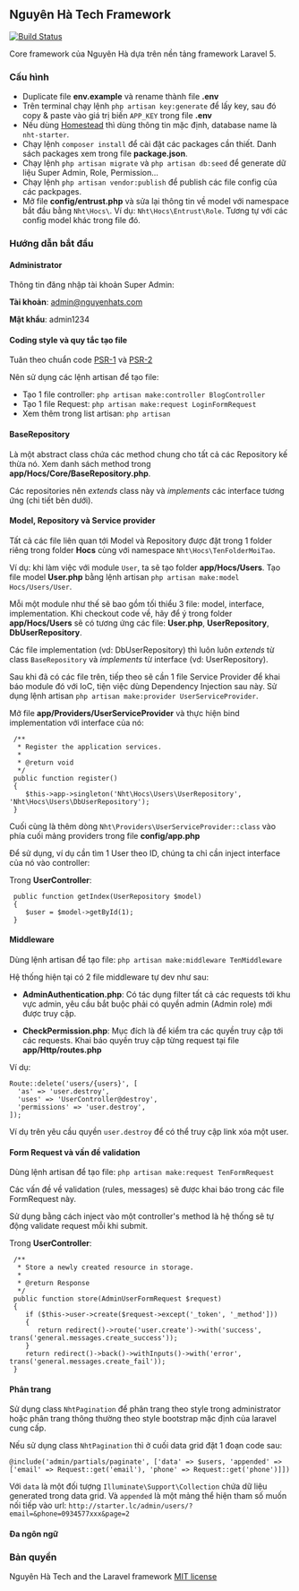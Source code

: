 ## Nguyên Hà Tech Framework

[![Build Status](https://travis-ci.org/fsd14/nht-starter.svg)](https://travis-ci.org/fsd14/nht-starter)

Core framework của Nguyên Hà dựa trên nền tảng framework Laravel 5.

### Cấu hình

- Duplicate file **env.example** và rename thành file **.env**
- Trên terminal chạy lệnh `php artisan key:generate` để lấy key, sau đó copy & paste vào giá trị biến `APP_KEY` trong file **.env**
- Nếu dùng [Homestead](http://laravel.com/docs/5.1/homestead) thì dùng thông tin mặc định, database name là `nht-starter`.
- Chạy lệnh `composer install` để cài đặt các packages cần thiết. Danh sách packages xem trong file **package.json**.
- Chạy lệnh `php artisan migrate` và `php artisan db:seed` để generate dữ liệu Super Admin, Role, Permission...
- Chạy lệnh `php artisan vendor:publish` để publish các file config của các packpages.
- Mở file **config/entrust.php** và sửa lại thông tin về model với namespace bắt đầu bằng `Nht\Hocs\`. Ví dụ: `Nht\Hocs\Entrust\Role`. Tương tự với các config model khác trong file đó.

### Hướng dẫn bắt đầu

#### Administrator

Thông tin đăng nhập tài khoản Super Admin:

**Tài khoản**: admin@nguyenhats.com

**Mật khẩu**: admin1234

#### Coding style và quy tắc tạo file

Tuân theo chuẩn code [PSR-1](http://www.php-fig.org/psr/psr-1/) và [PSR-2](http://www.php-fig.org/psr/psr-2/)

Nên sử dụng các lệnh artisan để tạo file:

- Tạo 1 file controller: `php artisan make:controller BlogController`
- Tạo 1 file Request: `php artisan make:request LoginFormRequest`
- Xem thêm trong list artisan: `php artisan`

#### BaseRepository

Là một abstract class chứa các method chung cho tất cả các Repository kế thừa nó. Xem danh sách method trong **app/Hocs/Core/BaseRepository.php**.

Các repositories nên *extends* class này và *implements* các interface tương ứng (chi tiết bên dưới).

#### Model, Repository và Service provider

Tất cả các file liên quan tới Model và Repository được đặt trong  1 folder riêng trong folder **Hocs** cùng với namespace `Nht\Hocs\TenFolderMoiTao`.

Ví dụ: khi làm việc với module `User`, ta sẽ tạo folder **app/Hocs/Users**. Tạo file model **User.php** bằng lệnh artisan `php artisan make:model Hocs/Users/User`.

Mỗi một module như thế sẽ bao gồm tối thiểu 3 file: model, interface, implementation. Khi checkout code về, hãy để ý trong folder **app/Hocs/Users** sẽ có tương ứng các file: **User.php**, **UserRepository**, **DbUserRepository**.

Các file implementation (vd: DbUserRepository) thì luôn luôn *extends* từ class `BaseRepository` và *implements* từ interface (vd: UserRepository).

Sau khi đã có các file trên, tiếp theo sẽ cần 1 file Service Provider để khai báo  module đó với IoC, tiện việc dùng Dependency Injection sau này. Sử dụng lệnh artisan `php artisan make:provider UserServiceProvider`.

Mở file **app/Providers/UserServiceProvider** và thực hiện bind implementation với interface của nó:

     /**
      * Register the application services.
      *
      * @return void
      */
     public function register()
     {
        $this->app->singleton('Nht\Hocs\Users\UserRepository', 'Nht\Hocs\Users\DbUserRepository');
     }

Cuối cùng là thêm dòng `Nht\Providers\UserServiceProvider::class` vào phía cuối mảng providers trong file **config/app.php**

Để sử dụng, ví dụ cần tìm 1 User theo ID, chúng ta chỉ cần inject interface của nó vào controller:

Trong **UserController**:

     public function getIndex(UserRepository $model)
     {
        $user = $model->getById(1);
     }

#### Middleware

Dùng lệnh artisan để tạo file: `php artisan make:middleware TenMiddleware`

Hệ thống hiện tại có 2 file middleware tự dev như sau:

- **AdminAuthentication.php**: Có tác dụng filter tất cả các requests tới khu vực admin, yêu cầu bắt buộc phải có quyền admin (Admin role) mới được truy cập.

- **CheckPermission.php**: Mục đích là để kiểm tra các quyền truy cập tới các requests. Khai báo quyền truy cập từng request tại file **app/Http/routes.php**

Ví dụ:

    Route::delete('users/{users}', [
      'as' => 'user.destroy',
      'uses' => 'UserController@destroy',
      'permissions' => 'user.destroy',
    ]);

Ví dụ trên yêu cầu quyền `user.destroy` để có thể truy cập link xóa một user.

#### Form Request và vấn đề validation

Dùng lệnh artisan để tạo file: `php artisan make:request TenFormRequest`

Các vấn đề về validation (rules, messages) sẽ được khai báo trong các file FormRequest này.

Sử dụng bằng cách inject vào một controller's method là hệ thống sẽ tự động validate request mỗi khi submit.

Trong **UserController**:

     /**
      * Store a newly created resource in storage.
      *
      * @return Response
      */
     public function store(AdminUserFormRequest $request)
     {
        if ($this->user->create($request->except('_token', '_method']))
        {
           return redirect()->route('user.create')->with('success', trans('general.messages.create_success'));
        }
        return redirect()->back()->withInputs()->with('error', trans('general.messages.create_fail'));
     }

#### Phân trang

Sử dụng class `NhtPagination` để phân trang theo style trong administrator hoặc phân trang thông thường theo style bootstrap mặc định của laravel cung cấp.

Nếu sử dụng class `NhtPagination` thì ở cuối data grid đặt 1 đoạn code sau:

    @include('admin/partials/paginate', ['data' => $users, 'appended' => ['email' => Request::get('email'), 'phone' => Request::get('phone')]])

Với `data` là một đối tượng `Illuminate\Support\Collection` chứa dữ liệu generated trong data grid. Và `appended` là một mảng thể hiện tham số muốn nối tiếp vào url: `http://starter.lc/admin/users/?email=&phone=0934577xxx&page=2`

#### Đa ngôn ngữ

### Bản quyền
Nguyên Hà Tech and the Laravel framework [MIT license](http://opensource.org/licenses/MIT)
